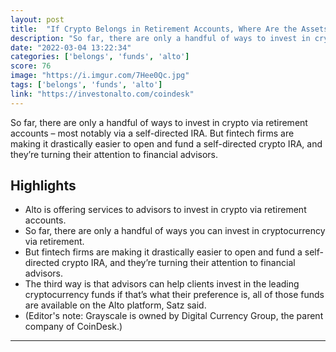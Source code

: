 ```yaml
---
layout: post
title:  "If Crypto Belongs in Retirement Accounts, Where Are the Assets?"
description: "So far, there are only a handful of ways to invest in crypto via retirement accounts – most notably via a self-directed IRA. But fintech firms are making it drastically easier to open and fund a self-directed crypto IRA, and they’re turning their attention to financial advisors."
date: "2022-03-04 13:22:34"
categories: ['belongs', 'funds', 'alto']
score: 76
image: "https://i.imgur.com/7Hee0Qc.jpg"
tags: ['belongs', 'funds', 'alto']
link: "https://investonalto.com/coindesk"
---
```


So far, there are only a handful of ways to invest in crypto via retirement accounts – most notably via a self-directed IRA. But fintech firms are making it drastically easier to open and fund a self-directed crypto IRA, and they’re turning their attention to financial advisors.

## Highlights

- Alto is offering services to advisors to invest in crypto via retirement accounts.
- So far, there are only a handful of ways you can invest in cryptocurrency via retirement.
- But fintech firms are making it drastically easier to open and fund a self-directed crypto IRA, and they’re turning their attention to financial advisors.
- The third way is that advisors can help clients invest in the leading cryptocurrency funds if that’s what their preference is, all of those funds are available on the Alto platform, Satz said.
- (Editor's note: Grayscale is owned by Digital Currency Group, the parent company of CoinDesk.)

---
